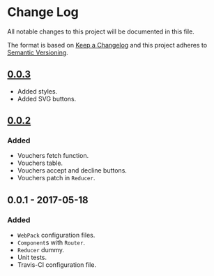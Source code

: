# Change Log
All notable changes to this project will be documented in this file.

The format is based on [Keep a Changelog](http://keepachangelog.com/)
and this project adheres to [Semantic Versioning](http://semver.org/).

## [0.0.3]
- Added styles.
- Added SVG buttons.

## [0.0.2]
### Added
- Vouchers fetch function.
- Vouchers table.
- Vouchers accept and decline buttons.
- Vouchers patch in `Reducer`.

## 0.0.1 - 2017-05-18
### Added
- `WebPack` configuration files.
- `Component`s with `Router`.
- `Reducer` dummy.
- Unit tests.
- Travis-CI configuration file.

[Unreleased]: https://github.com/char-lie/react-vouchers/compare/v0.0.3...HEAD
[0.0.3]: https://github.com/char-lie/react-vouchers/compare/v0.0.2...v0.0.3
[0.0.2]: https://github.com/char-lie/react-vouchers/compare/v0.0.1...v0.0.2
